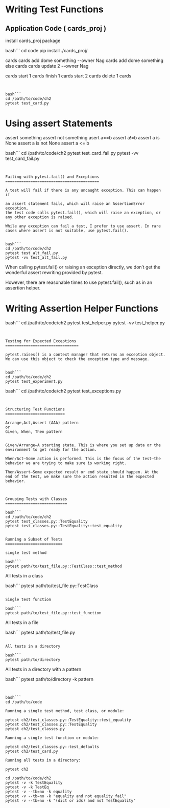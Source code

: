 

Writing Test Functions
=======================


Application Code ( cards_proj )
-------------------------------


install cards_proj package

bash```
cd code
pip install ./cards_proj/

cards
cards add dome something --owner Nag
cards add dome something else
cards
cards update 2 --owner Nag

cards start 1
cards finish 1
cards start 2
cards delete 1
cards

```


bash```
cd /path/to/code/ch2
pytest test_card.py
```


Using assert Statements
========================

assert something
assert not something
asert a==b
assert a!=b
assert a is None
assert a is not None
assert a <= b


bash```
cd /path/to/code/ch2
pytest test_card_fail.py
pytest -vv test_card_fail.py
```


Failing with pytest.fail() and Exceptions
=========================================

A test will fail if there is any uncaught exception. This can happen if

an assert statement fails, which will raise an AssertionError exception,
the test code calls pytest.fail(), which will raise an exception, or
any other exception is raised.

While any exception can fail a test, I prefer to use assert. In rare cases where assert is not suitable, use pytest.fail().


bash```
cd /path/to/code/ch2
pytest test_alt_fail.py
pytest -vv test_alt_fail.py
```


When calling pytest.fail() or raising an exception directly, we don’t get the wonderful assert rewriting provided by pytest. 

However, there are reasonable times to use pytest.fail(), such as in an assertion helper.


Writing Assertion Helper Functions
==================================

bash```
cd /path/to/code/ch2
pytest test_helper.py
pytest -vv test_helper.py
```


Testing for Expected Exceptions
================================

pytest.raises() is a context manager that returns an exception object. We can use this object to check the exception type and message.


bash```
cd /path/to/code/ch2
pytest test_experiment.py
```

bash```
cd /path/to/code/ch2
pytest test_exceptions.py
```


Structuring Test Functions
==========================

Arrange,Act,Assert (AAA) pattern
or
Given, When, Then pattern


Given/Arrange—A starting state. This is where you set up data or the environment to get ready for the action.

When/Act—Some action is performed. This is the focus of the test—the behavior we are trying to make sure is working right.

Then/Assert—Some expected result or end state should happen. At the end of the test, we make sure the action resulted in the expected behavior.



Grouping Tests with Classes
===========================

bash```
cd /path/to/code/ch2
pytest test_classes.py::TestEquality
pytest test_classes.py::TestEquality::test_equality


Running a Subset of Tests
=========================

single test method

bash```
pytest path/to/test_file.py::TestClass::test_method
```

All tests in a class

bash```
pytest path/to/test_file.py::TestClass
```

Single test function

bash```
pytest path/to/test_file.py::test_function
```

All tests in a file

bash```
pytest path/to/test_file.py
```

All tests in a directory

bash```
pytest path/to/directory
```

All tests in a directory with a pattern

bash```
pytest path/to/directory -k pattern
```


bash```
cd /path/to/code

Running a single test method, test class, or module:

pytest ch2/test_classes.py::TestEquality::test_equality
pytest ch2/test_classes.py::TestEquality
pytest ch2/test_classes.py

Running a single test function or module:

pytest ch2/test_classes.py::test_defaults
pytest ch2/test_card.py

Running all tests in a directory:

pytest ch2

cd /path/to/code/ch2
pytest -v -k TestEquality
pytest -v -k TestEq
pytest -v --tb=no -k equality
pytest -v --tb=no -k "equality and not equality_fail"
pytest -v --tb=no -k "(dict or ids) and not TestEquality"

```
